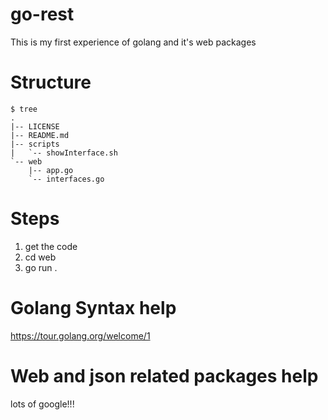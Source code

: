 # go-rest
This is my first experience of golang and it's web packages

# Structure

```
$ tree 
.
|-- LICENSE
|-- README.md
|-- scripts
|   `-- showInterface.sh
`-- web
    |-- app.go
    `-- interfaces.go
```

# Steps
1. get the code
2. cd web
3. go run .

# Golang Syntax help 
https://tour.golang.org/welcome/1

# Web and json related packages help
lots of google!!!
